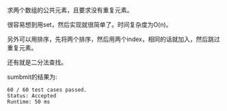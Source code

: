 求两个数组的公共元素，且要求没有重复元素。

很容易想到用set，然后实现就很简单了。时间复杂度为O(n)。

另外可以用排序，先将两个排序，然后用两个index，相同的话就加入，然后跳过重复元素。

还有就是二分法查找。

sumbmit的结果为:
```
60 / 60 test cases passed.
Status: Accepted
Runtime: 50 ms
```
